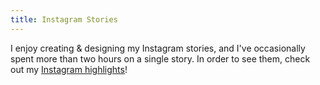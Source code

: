 ```yaml
---
title: Instagram Stories
--- 
```

I enjoy creating & designing my Instagram stories, and I've occasionally spent more than two hours on a single story. In order to see them, check out my [Instagram highlights](https://ayushgupta.tech/ig)!
